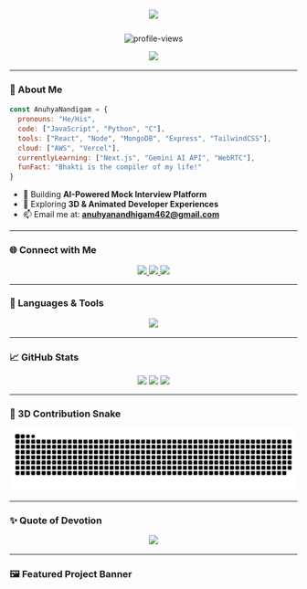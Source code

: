 <!-- RADHAKRISHNALOVEPERMANENT -->
<!-- AMMALOVEBLESSINGSONRECURSION -->

<h1 align="center">
  <img src="https://readme-typing-svg.herokuapp.com?font=Fira+Code&weight=600&size=24&pause=1000&color=F7C62A&center=true&vCenter=true&width=600&lines=Hey+%F0%9F%91%8B%2C+I'm+Nandhigam+AnuhyaNandigam;Frontend+Wizard+with+AI+Powers;Weaving+Code+%26+Devotion+Together!"/>
</h1>

<p align="center">
  <img src="https://komarev.com/ghpvc/?username=AnuhyaNandigam&label=Profile%20views&color=0e75b6&style=flat" alt="profile-views"/>
</p>

<p align="center">
  <img src="https://github-profile-trophy.vercel.app/?username=AnuhyaNandigam&theme=monokai&margin-w=10&no-bg=true&no-frame=true" />
</p>

---

### 🚀 About Me

```js
const AnuhyaNandigam = {
  pronouns: "He/His",
  code: ["JavaScript", "Python", "C"],
  tools: ["React", "Node", "MongoDB", "Express", "TailwindCSS"],
  cloud: ["AWS", "Vercel"],
  currentlyLearning: ["Next.js", "Gemini AI API", "WebRTC"],
  funFact: "Bhakti is the compiler of my life!"
}
```

- 🔭 Building **AI-Powered Mock Interview Platform**
- 🧠 Exploring **3D & Animated Developer Experiences**
- 📫 Email me at: **anuhyanandhigam462@gmail.com**

---

### 🌐 Connect with Me

<p align="center">
  <a href="https://www.linkedin.com/in/anuhya-nandigam-b652312a8/" target="_blank">
    <img src="https://img.shields.io/badge/LinkedIn-blue?style=for-the-badge&logo=linkedin&logoColor=white" />
  </a>
  <a href="https://leetcode.com/ksvid_0007" target="_blank">
    <img src="https://img.shields.io/badge/Leetcode-FFA116?style=for-the-badge&logo=leetcode&logoColor=white" />
  </a>
  <a href="https://www.hackerrank.com/kirety_07" target="_blank">
    <img src="https://img.shields.io/badge/Hackerrank-2EC866?style=for-the-badge&logo=hackerrank&logoColor=white" />
  </a>
</p>

---

### 🔧 Languages & Tools
<p align="center">
  <img src="https://skillicons.dev/icons?i=html,css,js,react,nodejs,express,mongodb,tailwind,python,git,github,c,mysql,vercel,bootstrap" />
</p>

---

### 📈 GitHub Stats

<p align="center">
  <img src="https://github-readme-stats.vercel.app/api?username=AnuhyaNandigam&show_icons=true&theme=radical&count_private=true&border_radius=15" />
  <img src="https://github-readme-streak-stats.herokuapp.com/?user=AnuhyaNandigam&theme=radical&border_radius=15" />
  <img src="https://github-readme-stats.vercel.app/api/top-langs/?username=AnuhyaNandigam&layout=compact&theme=radical&border_radius=15" />
</p>

---

### 🌌 3D Contribution Snake

<p align="center">
  <img src="https://github.com/Platane/snk/raw/output/github-contribution-grid-snake-dark.svg" alt="3D snake animation" />
</p>

---

### ✨ Quote of Devotion

<p align="center">
  <img src="https://readme-typing-svg.demolab.com?font=Fira+Code&pause=1000&center=true&vCenter=true&width=500&lines=RADHAKRISHNALOVEPERMANENT;AMMALOVEBLESSINGSONRECURSION;Faith+in+code+and+love+in+every+commit"/>
</p>

---

### 🖼️ Featured Project Banner


<!--   <img src="https://github-readme-banner.vercel.app/api?text=Welcome+to+Kirety's+World!&icon=💻&color=gradient&animation=wave" alt="Banner"/> -->
<!-- </p> -->
